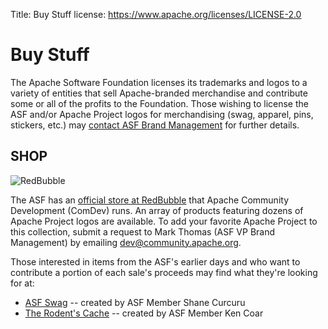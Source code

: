 Title: Buy Stuff
license: https://www.apache.org/licenses/LICENSE-2.0

# Buy Stuff #

The Apache Software Foundation licenses its trademarks and logos to a variety of entities that sell Apache-branded merchandise and contribute some or all of the profits to the Foundation. Those wishing to license the ASF and/or Apache Project logos for merchandising (swag, apparel, pins, stickers, etc.) may [contact ASF Brand Management](/foundation/marks/contact#swag) for further details.

## SHOP ##

![RedBubble](images/redbubble.png "RedBubble")

The ASF has an [official store at RedBubble](https://www.redbubble.com/people/comdev/shop) that Apache Community Development (ComDev) runs. An array of products featuring dozens of Apache Project logos are available. To add your favorite Apache Project to this collection, submit a request to Mark Thomas (ASF VP Brand Management) by emailing [dev@community.apache.org](mailto:dev@community.apache.org).

Those interested in items from the ASF's earlier days and who want to contribute a portion of each sale's proceeds may find what they're looking for at:

-  [ASF Swag](https://asfswag.com/) -- created by ASF Member Shane Curcuru
-  [The Rodent's Cache](https://www.cafepress.com/meepzor/230676) -- created by ASF Member Ken Coar

